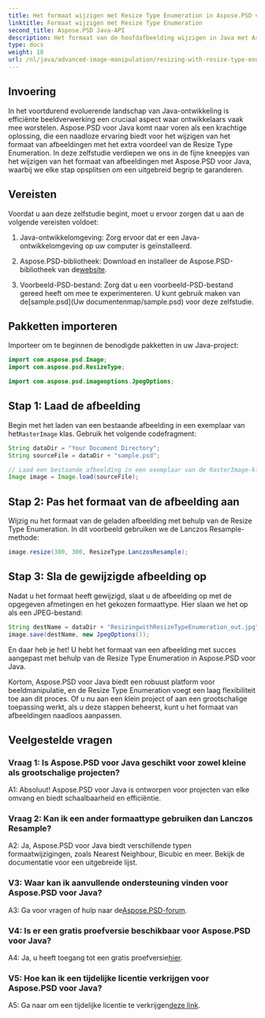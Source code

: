 ```yaml
---
title: Het formaat wijzigen met Resize Type Enumeration in Aspose.PSD voor Java
linktitle: Formaat wijzigen met Resize Type Enumeration
second_title: Aspose.PSD Java-API
description: Het formaat van de hoofdafbeelding wijzigen in Java met Aspose.PSD. Stapsgewijze handleiding met behulp van Resize Type Enumeration.
type: docs
weight: 18
url: /nl/java/advanced-image-manipulation/resizing-with-resize-type-enumeration/
---
```

## Invoering

In het voortdurend evoluerende landschap van Java-ontwikkeling is efficiënte beeldverwerking een cruciaal aspect waar ontwikkelaars vaak mee worstelen. Aspose.PSD voor Java komt naar voren als een krachtige oplossing, die een naadloze ervaring biedt voor het wijzigen van het formaat van afbeeldingen met het extra voordeel van de Resize Type Enumeration. In deze zelfstudie verdiepen we ons in de fijne kneepjes van het wijzigen van het formaat van afbeeldingen met Aspose.PSD voor Java, waarbij we elke stap opsplitsen om een uitgebreid begrip te garanderen.

## Vereisten

Voordat u aan deze zelfstudie begint, moet u ervoor zorgen dat u aan de volgende vereisten voldoet:

1. Java-ontwikkelomgeving: Zorg ervoor dat er een Java-ontwikkelomgeving op uw computer is geïnstalleerd.

2. Aspose.PSD-bibliotheek: Download en installeer de Aspose.PSD-bibliotheek van de[website](https://releases.aspose.com/psd/java/).

3.  Voorbeeld-PSD-bestand: Zorg dat u een voorbeeld-PSD-bestand gereed heeft om mee te experimenteren. U kunt gebruik maken van de[sample.psd](Uw documentenmap/sample.psd) voor deze zelfstudie.

## Pakketten importeren

Importeer om te beginnen de benodigde pakketten in uw Java-project:

```java
import com.aspose.psd.Image;
import com.aspose.psd.ResizeType;

import com.aspose.psd.imageoptions.JpegOptions;
```

## Stap 1: Laad de afbeelding

 Begin met het laden van een bestaande afbeelding in een exemplaar van het`RasterImage` klas. Gebruik het volgende codefragment:

```java
String dataDir = "Your Document Directory";
String sourceFile = dataDir + "sample.psd";

// Laad een bestaande afbeelding in een exemplaar van de RasterImage-klasse
Image image = Image.load(sourceFile);
```

## Stap 2: Pas het formaat van de afbeelding aan

Wijzig nu het formaat van de geladen afbeelding met behulp van de Resize Type Enumeration. In dit voorbeeld gebruiken we de Lanczos Resample-methode:

```java
image.resize(300, 300, ResizeType.LanczosResample);
```

## Stap 3: Sla de gewijzigde afbeelding op

Nadat u het formaat heeft gewijzigd, slaat u de afbeelding op met de opgegeven afmetingen en het gekozen formaattype. Hier slaan we het op als een JPEG-bestand:

```java
String destName = dataDir + "ResizingwithResizeTypeEnumeration_out.jpg";
image.save(destName, new JpegOptions());
```

En daar heb je het! U hebt het formaat van een afbeelding met succes aangepast met behulp van de Resize Type Enumeration in Aspose.PSD voor Java.

Kortom, Aspose.PSD voor Java biedt een robuust platform voor beeldmanipulatie, en de Resize Type Enumeration voegt een laag flexibiliteit toe aan dit proces. Of u nu aan een klein project of aan een grootschalige toepassing werkt, als u deze stappen beheerst, kunt u het formaat van afbeeldingen naadloos aanpassen.

## Veelgestelde vragen

### Vraag 1: Is Aspose.PSD voor Java geschikt voor zowel kleine als grootschalige projecten?

A1: Absoluut! Aspose.PSD voor Java is ontworpen voor projecten van elke omvang en biedt schaalbaarheid en efficiëntie.

### Vraag 2: Kan ik een ander formaattype gebruiken dan Lanczos Resample?

A2: Ja, Aspose.PSD voor Java biedt verschillende typen formaatwijzigingen, zoals Nearest Neighbour, Bicubic en meer. Bekijk de documentatie voor een uitgebreide lijst.

### V3: Waar kan ik aanvullende ondersteuning vinden voor Aspose.PSD voor Java?

 A3: Ga voor vragen of hulp naar de[Aspose.PSD-forum](https://forum.aspose.com/c/psd/34).

### V4: Is er een gratis proefversie beschikbaar voor Aspose.PSD voor Java?

 A4: Ja, u heeft toegang tot een gratis proefversie[hier](https://releases.aspose.com/).

### V5: Hoe kan ik een tijdelijke licentie verkrijgen voor Aspose.PSD voor Java?

 A5: Ga naar om een tijdelijke licentie te verkrijgen[deze link](https://purchase.aspose.com/temporary-license/).